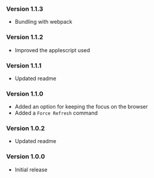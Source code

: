### Version 1.1.3
- Bundling with webpack

### Version 1.1.2
- Improved the applescript used

### Version 1.1.1
- Updated readme

### Version 1.1.0
- Added an option for keeping the focus on the browser
- Added a `Force Refresh` command

### Version 1.0.2
- Updated readme

### Version 1.0.0
- Initial release
